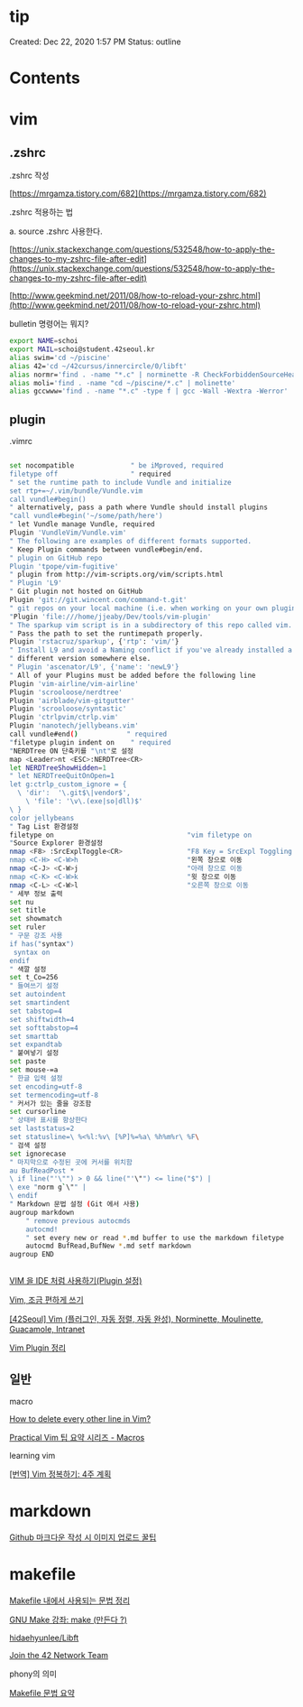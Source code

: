 # tip

Created: Dec 22, 2020 1:57 PM
Status: outline

# Contents

# vim

## .zshrc

.zshrc 작성

[https://mrgamza.tistory.com/682](https://mrgamza.tistory.com/682)

.zshrc 적용하는 법

a. source .zshrc 사용한다. 

[https://unix.stackexchange.com/questions/532548/how-to-apply-the-changes-to-my-zshrc-file-after-edit](https://unix.stackexchange.com/questions/532548/how-to-apply-the-changes-to-my-zshrc-file-after-edit)

[http://www.geekmind.net/2011/08/how-to-reload-your-zshrc.html](http://www.geekmind.net/2011/08/how-to-reload-your-zshrc.html)

bulletin 명령어는 뭐지?

```bash
export NAME=schoi
export MAIL=schoi@student.42seoul.kr
alias swim='cd ~/piscine'
alias 42='cd ~/42cursus/innercircle/0/libft'
alias normr='find . -name "*.c" | norminette -R CheckForbiddenSourceHeader'
alias moli='find . -name "cd ~/piscine/*.c" | molinette'
alias gccwww='find . -name "*.c" -type f | gcc -Wall -Wextra -Werror'
```

## plugin

.vimrc

```bash

set nocompatible              " be iMproved, required
filetype off                  " required
" set the runtime path to include Vundle and initialize
set rtp+=~/.vim/bundle/Vundle.vim
call vundle#begin()
" alternatively, pass a path where Vundle should install plugins
"call vundle#begin('~/some/path/here')
" let Vundle manage Vundle, required
Plugin 'VundleVim/Vundle.vim'
" The following are examples of different formats supported.
" Keep Plugin commands between vundle#begin/end.
" plugin on GitHub repo
Plugin 'tpope/vim-fugitive'
" plugin from http://vim-scripts.org/vim/scripts.html
" Plugin 'L9'
" Git plugin not hosted on GitHub
Plugin 'git://git.wincent.com/command-t.git'
" git repos on your local machine (i.e. when working on your own plugin),
"Plugin 'file:///home/jjeaby/Dev/tools/vim-plugin'
" The sparkup vim script is in a subdirectory of this repo called vim.
" Pass the path to set the runtimepath properly.
Plugin 'rstacruz/sparkup', {'rtp': 'vim/'}
" Install L9 and avoid a Naming conflict if you've already installed a
" different version somewhere else.
" Plugin 'ascenator/L9', {'name': 'newL9'}
" All of your Plugins must be added before the following line
Plugin 'vim-airline/vim-airline'
Plugin 'scrooloose/nerdtree'
Plugin 'airblade/vim-gitgutter'
Plugin 'scrooloose/syntastic'
Plugin 'ctrlpvim/ctrlp.vim'
Plugin 'nanotech/jellybeans.vim'
call vundle#end()            " required
"filetype plugin indent on    " required
"NERDTree ON 단축키를 "\nt"로 설정
map <Leader>nt <ESC>:NERDTree<CR>
let NERDTreeShowHidden=1
" let NERDTreeQuitOnOpen=1
let g:ctrlp_custom_ignore = {
  \ 'dir':  '\.git$\|vendor$',
    \ 'file': '\v\.(exe|so|dll)$'
\ }
color jellybeans
" Tag List 환경설정
filetype on                                 "vim filetype on
"Source Explorer 환경설정
nmap <F8> :SrcExplToggle<CR>                "F8 Key = SrcExpl Toggling
nmap <C-H> <C-W>h                           "왼쪽 창으로 이동
nmap <C-J> <C-W>j                           "아래 창으로 이동
nmap <C-K> <C-W>k                           "윗 창으로 이동
nmap <C-L> <C-W>l                           "오른쪽 창으로 이동
" 세부 정보 출력
set nu
set title
set showmatch
set ruler
" 구문 강조 사용
if has("syntax")
 syntax on
endif
" 색깔 설정
set t_Co=256
" 들여쓰기 설정
set autoindent
set smartindent
set tabstop=4
set shiftwidth=4
set softtabstop=4
set smarttab
set expandtab
" 붙여넣기 설정
set paste
set mouse-=a
" 한글 입력 설정
set encoding=utf-8
set termencoding=utf-8
" 커서가 있는 줄을 강조함
set cursorline
" 상태바 표시를 항상한다
set laststatus=2 
set statusline=\ %<%l:%v\ [%P]%=%a\ %h%m%r\ %F\
" 검색 설정
set ignorecase
" 마지막으로 수정된 곳에 커서를 위치함
au BufReadPost *
\ if line("'\"") > 0 && line("'\"") <= line("$") |
\ exe "norm g`\"" |
\ endif
" Markdown 문법 설정 (Git 에서 사용)
augroup markdown
    " remove previous autocmds
    autocmd!
    " set every new or read *.md buffer to use the markdown filetype
    autocmd BufRead,BufNew *.md setf markdown
augroup END
```

```bash

```

[VIM 을 IDE 처럼 사용하기(Plugin 설정)](https://jjeaby.medium.com/vim-%EC%9D%84-ide-%EC%B2%98%EB%9F%BC-%EC%82%AC%EC%9A%A9%ED%95%98%EA%B8%B0-plugin-%EC%84%A4%EC%A0%95-87b40c5bfc14)

[Vim, 조금 편하게 쓰기](https://nadarm.tistory.com/28)

[[42Seoul] Vim (플러그인, 자동 정렬, 자동 완성), Norminette, Moulinette, Guacamole, Intranet](https://bigpel66.tistory.com/24)

[Vim Plugin 정리](https://medium.com/@xogk39/vim-plugin-%EC%A0%95%EB%A6%AC-f1e2b6b97b4d)

## 일반

macro

[How to delete every other line in Vim?](https://stackoverflow.com/questions/1946738/how-to-delete-every-other-line-in-vim)

[Practical Vim 팁 요약 시리즈 - Macros](https://nolboo.kim/blog/2017/02/10/practical-vim/)

learning vim

[[번역] Vim 정복하기: 4주 계획](https://medium.com/@jungseobshin/vim-%EB%B0%B0%EC%9A%B0%EB%8A%94-%EB%B2%95-4%EC%A3%BC-%EA%B3%84%ED%9A%8D-77f3f7e263f7)

# markdown

[Github 마크다운 작성 시 이미지 업로드 꿀팁](https://ahribori.com/article/5a03bcfd6c9eef13d882e29a)

# makefile

[Makefile 내에서 사용되는 문법 정리](https://kwangja.tistory.com/entry/Makefile-%EB%82%B4%EC%97%90%EC%84%9C-%EC%82%AC%EC%9A%A9%EB%90%98%EB%8A%94-%EB%AC%B8%EB%B2%95-%EC%A0%95%EB%A6%AC)

[GNU Make 강좌: make (만든다 ?)](http://wiki.kldp.org/KoreanDoc/html/GNU-Make/GNU-Make-1.html)

[hidaehyunlee/Libft](https://github.com/hidaehyunlee/Libft/blob/master/Makefile)

[Join the 42 Network Team](https://stackoverflow.com/c/42network/questions/1604)

phony의 의미

[Makefile 문법 요약](https://nanite.tistory.com/77)